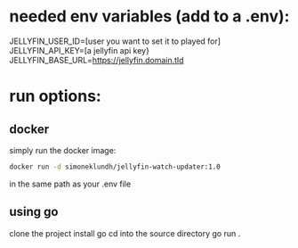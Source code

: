 # needed env variables (add to a .env):

JELLYFIN_USER_ID=[user you want to set it to played for]
JELLYFIN_API_KEY=[a jellyfin api key}
JELLYFIN_BASE_URL=https://jellyfin.domain.tld

# run options:

## docker

simply run the docker image:
```bash
docker run -d simoneklundh/jellyfin-watch-updater:1.0
```
in the same path as your .env file

## using go

clone the project
install go
cd into the source directory 
go run .